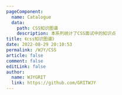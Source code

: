 ```yaml
---
pageComponent:
  name: Catalogue
  data:
    path: CSS知识图谱
    description: 本系列统计了CSS面试中的知识点
title: 《css知识图谱》
date: 2022-08-29 20:10:53
permalink: /WJY/CSS
article: false
comment: false
editLink: false
author:
  name: WJYGRIT
  link: https://github.com/GRITWJY
---
```

